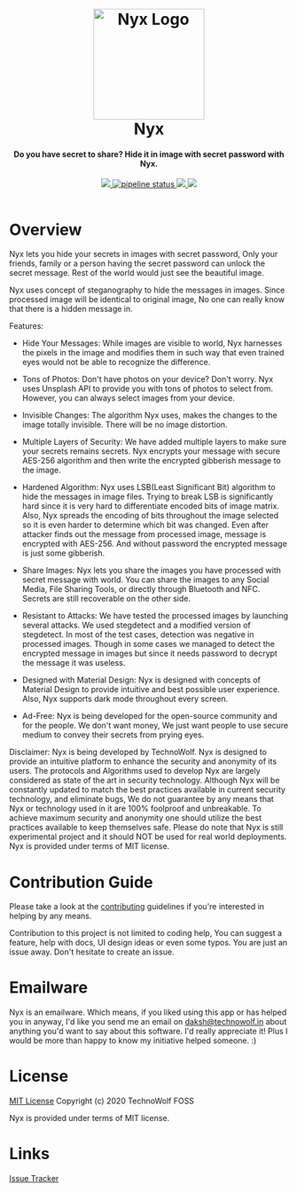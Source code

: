<div align="center">
    <h1>
        <br>
        <a href="#">
            <img src="https://gitlab.com/technowolf/nyx/-/raw/develop/images/nyx-logo.png" 
            alt="Nyx Logo" width="200"></a>
        <br>
        Nyx
        <br>
    </h1>
    <h4 align="center">Do you have secret to share? Hide it in image with secret password with Nyx.</h4>
</div>

<div align="center">
    <a href="https://gitlab.com/technowolf/nyx/-/blob/develop/LICENSE" target="_blank">
        <img src="https://img.shields.io/badge/license-MIT-brightgreen.svg">
    </a>
    <a href="https://gitlab.com/technowolf/nyx/-/pipelines">
        <img alt="pipeline status" src="https://gitlab.com/technowolf/nyx/badges/develop/pipeline.svg" />
    </a>
    <a href="https://saythanks.io/to/daksh7011" target="_blank">
        <img src="https://img.shields.io/badge/SayThanks.io-%E2%98%BC-1EAEDB.svg">
    </a>
    <a href="https://www.paypal.me/daksh7011" target="_blank">
        <img src="https://img.shields.io/badge/$-donate-ff69b4.svg?maxAge=2592000&amp;style=flat">
    </a>
    <br>
    <br>
</div>

# Overview

Nyx lets you hide your secrets in images with secret password, Only your friends, family or a person
having the secret password can unlock the secret message. Rest of the world would just see the
beautiful image.

Nyx uses concept of steganography to hide the messages in images. Since processed image will be
identical to original image, No one can really know that there is a hidden message in.

Features: 
* Hide Your Messages: While images are visible to world, Nyx harnesses the pixels in the image and
modifies them in such way that even trained eyes would not be able to recognize the difference.

* Tons of Photos: Don't have photos on your device? Don't worry. Nyx uses Unsplash API to provide
you with tons of photos to select from. However, you can always select images from your device.

* Invisible Changes: The algorithm Nyx uses, makes the changes to the image totally invisible.
There will be no image distortion.

* Multiple Layers of Security: We have added multiple layers to make sure your secrets remains
secrets. Nyx encrypts your message with secure AES-256 algorithm and then write the encrypted
gibberish message to the image.

* Hardened Algorithm: Nyx uses LSB(Least Significant Bit) algorithm to hide the messages in image
files. Trying to break LSB is significantly hard since it is very hard to differentiate encoded bits
of image matrix.  Also, Nyx spreads the encoding of bits throughout the image selected so it is
even harder to determine which bit was changed. Even after attacker finds out the message from
processed image, message is encrypted with AES-256. And without password the encrypted message
is just some gibberish.

* Share Images: Nyx lets you share the images you have processed with secret message with world.
You can share the images to any Social Media, File Sharing Tools, or directly through
Bluetooth and NFC. Secrets are still recoverable on the other side.

* Resistant to Attacks: We have tested the processed images by launching several attacks.
We used stegdetect and a modified version of stegdetect. In most of the test cases, detection
was negative in processed images. Though in some cases we managed to detect the encrypted message
in images but since it needs password to decrypt the message it was useless.

* Designed with Material Design: Nyx is designed with concepts of Material Design to provide
intuitive and best possible user experience. Also, Nyx supports dark mode throughout every screen.

* Ad-Free: Nyx is being developed for the open-source community and for the people. We don't want
money, We just want people to use secure medium to convey their secrets from prying eyes.

Disclaimer:
Nyx is being developed by TechnoWolf. Nyx is designed to provide an intuitive platform to enhance
the security and anonymity of its users. The protocols and Algorithms used to develop Nyx are
largely considered as state of the art in security technology. Although Nyx will be constantly
updated to match the best practices available in current security technology, and eliminate bugs,
We do not guarantee by any means that Nyx or technology used in it are 100% foolproof and unbreakable.
To achieve maximum security and anonymity one should utilize the best practices available to keep
themselves safe. Please do note that Nyx is still experimental project and it should NOT be used
for real world deployments. Nyx is provided under terms of MIT license.

# Contribution Guide
Please take a look at the [contributing](CONTRIBUTING.md) guidelines if you're interested in helping by any means.

Contribution to this project is not limited to coding help, You can suggest a feature, help with docs, UI design 
ideas or even some typos. You are just an issue away. Don't hesitate to create an issue.

# Emailware

Nyx is an emailware. Which means, if you liked using this app or has helped you in anyway, I'd like you send me an email
on [daksh@technowolf.in](mailto:daksh@technowolf.in) about anything you'd want to say about this software.
I'd really appreciate it! Plus I would be more than happy to know my initiative helped someone. :)

# License

[MIT License](LICENSE) Copyright (c) 2020 TechnoWolf FOSS

Nyx is provided under terms of MIT license.

# Links

[Issue Tracker](https://gitlab.com/technowolf/nyx/issues)
